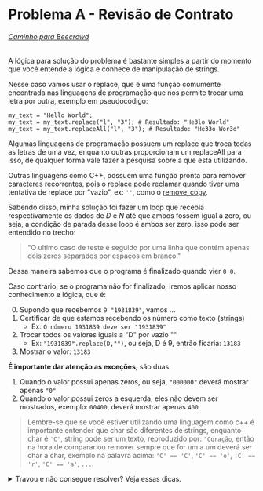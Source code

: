 # Problema A - Revisão de Contrato
###### [Caminho para Beecrowd](https://www.beecrowd.com.br/judge/pt/problems/view/1120)

A lógica para solução do problema é bastante simples a partir do momento que você entende a lógica e conhece de manipulação de strings.

Nesse caso vamos usar o replace, que é uma função comumente encontrada nas linguagens de programação que nos permite trocar uma letra por outra, exemplo em pseudocódigo:

```
my_text = "Hello World";
my_text = my_text.replace("l", "3"); # Resultado: "He3lo World"
my_text = my_text.replaceAll("l", "3"); # Resultado: "He33o Wor3d"
```

Algumas linguagens de programação possuem um replace que troca todas as letras de uma vez, enquanto outras proporcionam um replaceAll para isso, de qualquer forma vale fazer a pesquisa sobre a que está utilizando.

Outras linguagens como C++, possuem uma função pronta para remover caracteres recorrentes, pois o replace pode reclamar quando tiver uma tentativa de replace por "vazio", ex: `''`, como o [remove_copy](https://stackoverflow.com/questions/3882304/replace-remove-character-in-string).

Sabendo disso, minha solução foi fazer um loop que recebia respectivamente os dados de $D$ e $N$ até que ambos fossem igual a zero, ou seja, a condição de parada desse loop é ambos ser zero, isso pode ser entendido no trecho:

> "O ultimo caso de teste é seguido por uma linha que contém apenas dois zeros separados por espaços em branco."

Dessa maneira sabemos que o programa é finalizado quando vier `0 0`.

Caso contrário, se o programa não for finalizado, iremos aplicar nosso conhecimento e lógica, que é:

0. Supondo que recebemos `9 "1931839"`, vamos ...
1. Certificar de que estamos recebendo os número como texto (strings)
    - Ex: `O número 1931839 deve ser "1931839"`  
2. Trocar todos os valores iguais a "D" por vazio ""
    - Ex: `"1931839".replace(D,"")`, ou seja, D é 9, entrão ficaria: `13183`
3. Mostrar o valor: `13183`

**É importante dar atenção as exceções**, são duas:
1. Quando o valor possui apenas zeros, ou seja, `"000000"` deverá mostrar apenas `"0"`
2. Quando o valor possui zeros a esquerda, eles não devem ser mostrados, exemplo: `00400`, deverá mostrar apenas `400`

>Lembre-se que se você estiver utilizando uma linguagem como c++ é importante entender que char são diferentes de strings, enquanto char é `'C'`, string pode ser um texto, reproduzido por: `"Coração`, então na hora de comparar ou remover sempre que for um a um deverá ser char a char, exemplo na palavra acima:  `'C' == 'C'`, `'C' == 'o'`, `'C' == 'r'`,  `'C' == 'a'`, `...`.


<details>
 <summary>Travou e não consegue resolver? Veja essas dicas.</summary>

 **Dica 1.**
 Em python você poderá transformar o texto com os replaces para inteiro, isso fará remover os zeros a esquerda e também já irá corrigir os multiplos zeros para um único zero quando for mostrar, veja:

 ```
 string => 0000 ------> int => 0
 string => 0040 ------> int => 40
 ```
 **Dica 2.** 
 Em python você poderá remover os zeros a esquerda utilizando funções prontas, como o `lsptrip`:

 ```py
    res = "000400".lstrip("0")
    print(str(res))                 # Output: 400
 ```

 **Dica 3.**
 Em outras linguagens caso não seja interessante aplicar as dicas anteriores, você pode fazer um loop saindo do primeiro char da string até o úlitmo e só mostrar os número a partir do momento que aparecer um char diferente de zero, pois enquanto aparecer zero desde o primeiro char, isso indica que são zeros a esquerda. 
 
 Se nunca aparecer um char diferente de zero, então dentro do loop você não irá mostrar nada, ou seja, sua saída para `000` será nada ` ` ao invés de `0`, então entra ai uma outra tratativa.
</details>
